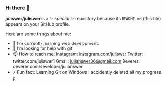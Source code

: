 ### Hi there 👋


**juliswer/juliswer** is a ✨ _special_ ✨ repository because its `README.md` (this file) appears on your GitHub profile.

Here are some things about me:

- 🌱 I’m currently learning web development.
- 🤔 I’m looking for help with git
- 📫 How to reach me:
     Instagram: instagram.com/juliswer
     Twitter: twitter.com/juliswer1
     Gmail: julianswer36@gmail.com
     Deverer: deverer.com/developer/julianswer
- ⚡ Fun fact: Learning Git on Windows I accidently deleted all my progress F
